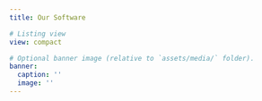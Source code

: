 ```yaml
---
title: Our Software

# Listing view
view: compact

# Optional banner image (relative to `assets/media/` folder).
banner:
  caption: ''
  image: ''
---
```

